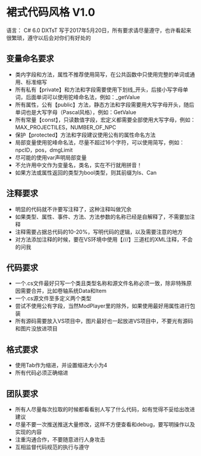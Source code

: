 ﻿# 裙式代码风格 V1.0

语言： C# 6.0
DXTsT 写于2017年5月20日，所有要求请尽量遵守，也许看起来很繁琐，遵守以后会对你们有好处的

## 变量命名要求

* 类内字段和方法，属性不推荐使用简写，在公共函数中只使用完整的单词或通用、标准缩写
* 所有私有【private】和方法和字段需要使用下划线_开头，后接小写字母单词，后面单词可以使用驼峰命名法，例如：_getValue
* 所有属性，公有【public】方法，静态方法和字段需要用大写字母开头，随后单词也是大写字母（Pascal风格），例如：GetValue
* 所有常量【const】，只读数值字段，宏定义都需要全部使用大写字母，例如：MAX_PROJECTILES，NUMBER_OF_NPC
* 保护【protected】方法和字段建议使用公有的属性命名方法
* 局部变量使用驼峰命名法，尽量不超过16个字符，可以使用简写，例如：npcID，pos，dmgLimit
* 尽可能的使用var声明局部变量
* 不允许用中文作为变量名，类名，实在不行就用拼音！
* 如果方法或属性返回的类型为bool类型，则其前缀为Is、Can

## 注释要求

* 明显的代码就不许要写注释了，这种注释叫做冗余
* 如果类型、属性、事件、方法、方法参数的名称已经是自解释了，不需要加注释
* 注释需要占据总代码的10-20%，写明代码的逻辑，以及需要注意的地方
* 对方法添加注释的时候，要在VS环境中使用【///】三道杠的XML注释，不会的问我

## 代码要求

* 一个.cs文件最好只写一个类且类型名称和源文件名称必须一致，除非特殊原因需要合并，比如卷轴系统Data和Item
* 一个.cs源文件至多定义两个类型
* 尝试不使用公有字段，当然ModPlayer里的除外，如果使用最好用属性进行包装
* 所有源码需要放入VS项目中，图片最好也一起放进VS项目中，不要光有源码和图片没放进项目

## 格式要求

* 使用Tab作为缩进，并设置缩进大小为4
* 所有代码必须正确缩进

## 团队要求

* 所有人尽量每次拉取的时候都看看别人写了什么代码，如有觉得不妥给出改进建议
* 尽量不要一次推送推送大量修改，这样不方便查看和debug，要写明操作以及实现的内容
* 注重沟通合作，不要随意进行人身攻击
* 互相监督代码规范的执行与遵守


